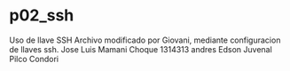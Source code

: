 # p02_ssh
Uso de llave SSH
Archivo modificado por Giovani, mediante configuracion de llaves ssh.
Jose Luis Mamani Choque 1314313
andres 
Edson Juvenal Pilco Condori
